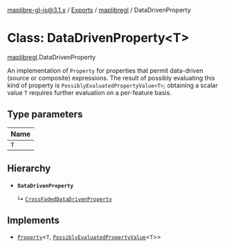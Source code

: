 [maplibre-gl-js@3.1.x](../README.md) / [Exports](../modules.md) / [maplibregl](../modules/maplibregl.md) / DataDrivenProperty

# Class: DataDrivenProperty<T\>

[maplibregl](../modules/maplibregl.md).DataDrivenProperty

An implementation of `Property` for properties that permit data-driven (source or composite) expressions.
The result of possibly evaluating this kind of property is `PossiblyEvaluatedPropertyValue<T>`; obtaining
a scalar value `T` requires further evaluation on a per-feature basis.

## Type parameters

| Name |
| :------ |
| `T` |

## Hierarchy

- **`DataDrivenProperty`**

  ↳ [`CrossFadedDataDrivenProperty`](maplibregl.CrossFadedDataDrivenProperty.md)

## Implements

- [`Property`](../interfaces/maplibregl.Property.md)<`T`, [`PossiblyEvaluatedPropertyValue`](maplibregl.PossiblyEvaluatedPropertyValue.md)<`T`\>\>
